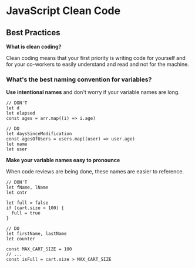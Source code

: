 # JavaScript Clean Code
## Best Practices

**What is clean coding?**

Clean coding means that your first priority is writing code for yourself and for your co-workers to easily understand and read and not for the machine.

### What's the best naming convention for variables?

**Use intentional names** and don't worry if your variable names are long.

```
// DON'T
let d
let elapsed
const ages = arr.map((i) => i.age)

// DO
let daysSinceModification
const agesOfUsers = users.map((user) => user.age)
let name
let user
```
**Make your variable names easy to pronounce**

When code reviews are being done, these names are easier to reference.

```
// DON'T
let fName, lName
let cntr

let full = false
if (cart.size > 100) {
  full = true
}

// DO
let firstName, lastName
let counter

const MAX_CART_SIZE = 100
// ...
const isFull = cart.size > MAX_CART_SIZE
```
